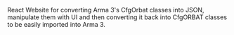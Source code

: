 React Website for converting Arma 3's CfgOrbat classes into JSON, manipulate them with UI and then converting it back into CfgORBAT classes to be easily imported into Arma 3.
